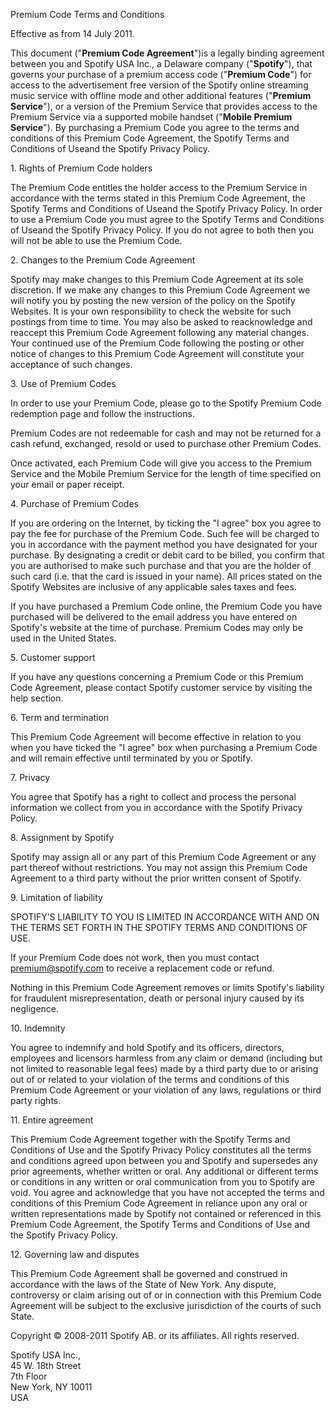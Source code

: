 Premium Code Terms and Conditions

Effective as from 14 July 2011.

This document ("**Premium Code Agreement**")is a legally binding agreement between you and Spotify USA Inc., a Delaware company ("**Spotify**"), that governs your purchase of a premium access code ("**Premium Code**") for access to the advertisement free version of the Spotify online streaming music service with offline mode and other additional features ("**Premium Service**"), or a version of the Premium Service that provides access to the Premium Service via a supported mobile handset ("**Mobile Premium Service**"). By purchasing a Premium Code you agree to the terms and conditions of this Premium Code Agreement, the Spotify Terms and Conditions of Useand the Spotify Privacy Policy.

1\. Rights of Premium Code holders

The Premium Code entitles the holder access to the Premium Service in accordance with the terms stated in this Premium Code Agreement, the Spotify Terms and Conditions of Useand the Spotify Privacy Policy. In order to use a Premium Code you must agree to the Spotify Terms and Conditions of Useand the Spotify Privacy Policy. If you do not agree to both then you will not be able to use the Premium Code.

2\. Changes to the Premium Code Agreement

Spotify may make changes to this Premium Code Agreement at its sole discretion. If we make any changes to this Premium Code Agreement we will notify you by posting the new version of the policy on the Spotify Websites. It is your own responsibility to check the website for such postings from time to time. You may also be asked to reacknowledge and reaccept this Premium Code Agreement following any material changes. Your continued use of the Premium Code following the posting or other notice of changes to this Premium Code Agreement will constitute your acceptance of such changes.

3\. Use of Premium Codes

In order to use your Premium Code, please go to the Spotify Premium Code redemption page and follow the instructions.

Premium Codes are not redeemable for cash and may not be returned for a cash refund, exchanged, resold or used to purchase other Premium Codes.

Once activated, each Premium Code will give you access to the Premium Service and the Mobile Premium Service for the length of time specified on your email or paper receipt.

4\. Purchase of Premium Codes

If you are ordering on the Internet, by ticking the "I agree" box you agree to pay the fee for purchase of the Premium Code. Such fee will be charged to you in accordance with the payment method you have designated for your purchase. By designating a credit or debit card to be billed, you confirm that you are authorised to make such purchase and that you are the holder of such card (i.e. that the card is issued in your name). All prices stated on the Spotify Websites are inclusive of any applicable sales taxes and fees.

If you have purchased a Premium Code online, the Premium Code you have purchased will be delivered to the email address you have entered on Spotify's website at the time of purchase. Premium Codes may only be used in the United States.

5\. Customer support

If you have any questions concerning a Premium Code or this Premium Code Agreement, please contact Spotify customer service by visiting the help section.

6\. Term and termination

This Premium Code Agreement will become effective in relation to you when you have ticked the "I agree" box when purchasing a Premium Code and will remain effective until terminated by you or Spotify.

7\. Privacy

You agree that Spotify has a right to collect and process the personal information we collect from you in accordance with the Spotify Privacy Policy.

8\. Assignment by Spotify

Spotify may assign all or any part of this Premium Code Agreement or any part thereof without restrictions. You may not assign this Premium Code Agreement to a third party without the prior written consent of Spotify.

9\. Limitation of liability

SPOTIFY’S LIABILITY TO YOU IS LIMITED IN ACCORDANCE WITH AND ON THE TERMS SET FORTH IN THE SPOTIFY TERMS AND CONDITIONS OF USE.

If your Premium Code does not work, then you must contact premium@spotify.com to receive a replacement code or refund.

Nothing in this Premium Code Agreement removes or limits Spotify's liability for fraudulent misrepresentation, death or personal injury caused by its negligence.

10\. Indemnity

You agree to indemnify and hold Spotify and its officers, directors, employees and licensors harmless from any claim or demand (including but not limited to reasonable legal fees) made by a third party due to or arising out of or related to your violation of the terms and conditions of this Premium Code Agreement or your violation of any laws, regulations or third party rights.

11\. Entire agreement

This Premium Code Agreement together with the Spotify Terms and Conditions of Use and the Spotify Privacy Policy constitutes all the terms and conditions agreed upon between you and Spotify and supersedes any prior agreements, whether written or oral. Any additional or different terms or conditions in any written or oral communication from you to Spotify are void. You agree and acknowledge that you have not accepted the terms and conditions of this Premium Code Agreement in reliance upon any oral or written representations made by Spotify not contained or referenced in this Premium Code Agreement, the Spotify Terms and Conditions of Use and the Spotify Privacy Policy.

12\. Governing law and disputes

This Premium Code Agreement shall be governed and construed in accordance with the laws of the State of New York. Any dispute, controversy or claim arising out of or in connection with this Premium Code Agreement will be subject to the exclusive jurisdiction of the courts of such State.

Copyright © 2008-2011 Spotify AB. or its affiliates. All rights reserved.

Spotify USA Inc.,  
45 W. 18th Street  
7th Floor  
New York, NY 10011  
USA